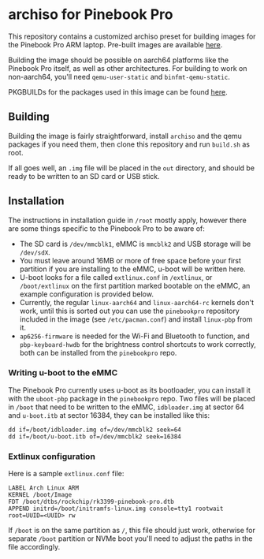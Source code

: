 # archiso for Pinebook Pro

This repository contains a customized archiso preset for building images for the Pinebook Pro ARM laptop. Pre-built images are available [here](https://github.com/nadiaholmquist/archiso-pbp/releases).

Building the image should be possible on aarch64 platforms like the Pinebook Pro itself, as well as other architectures. For building to work on non-aarch64, you'll need `qemu-user-static` and `binfmt-qemu-static`.

PKGBUILDs for the packages used in this image can be found [here](https://github.com/nadiaholmquist/pbp-packages).

## Building
Building the image is fairly straightforward, install `archiso` and the qemu packages if you need them, then clone this repository and run `build.sh` as root.

If all goes well, an `.img` file will be placed in the `out` directory, and should be ready to be written to an SD card or USB stick.

## Installation
The instructions in installation guide in `/root` mostly apply, however there are some things specific to the Pinebook Pro to be aware of:

 * The SD card is `/dev/mmcblk1`, eMMC is `mmcblk2` and USB storage will be `/dev/sdX`.
 * You must leave around 16MB or more of free space before your first partition if you are installing to the eMMC, u-boot will be written here.
 * U-boot looks for a file called `extlinux.conf` in `/extlinux`, or `/boot/extlinux` on the first partition marked bootable on the eMMC, an example configuration is provided below.
 * Currently, the regular `linux-aarch64` and `linux-aarch64-rc` kernels don't work, until this is sorted out you can use the `pinebookpro` repository included in the image (see `/etc/pacman.conf`) and install `linux-pbp` from it.
 * `ap6256-firmware` is needed for the Wi-Fi and Bluetooth to function, and `pbp-keyboard-hwdb` for the brightness control shortcuts to work correctly, both can be installed from the `pinebookpro` repo.

### Writing u-boot to the eMMC
The Pinebook Pro currently uses u-boot as its bootloader, you can install it with the `uboot-pbp` package in the `pinebookpro` repo. Two files will be placed in `/boot` that need to be written to the eMMC, `idbloader.img` at sector 64 and `u-boot.itb` at sector 16384, they can be installed like this:
```
dd if=/boot/idbloader.img of=/dev/mmcblk2 seek=64
dd if=/boot/u-boot.itb of=/dev/mmcblk2 seek=16384
```

### Extlinux configuration
Here is a sample `extlinux.conf` file:
```
LABEL Arch Linux ARM
KERNEL /boot/Image
FDT /boot/dtbs/rockchip/rk3399-pinebook-pro.dtb
APPEND initrd=/boot/initramfs-linux.img console=tty1 rootwait root=UUID=<UUID> rw
```
If `/boot` is on the same partition as `/`, this file should just work, otherwise for separate `/boot` partition or NVMe boot you'll need to adjust the paths in the file accordingly.
